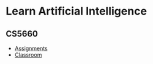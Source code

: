 # Learn Artificial Intelligence

## CS5660

- [Assignments](https://github.com/CS-CSULA/CS5660_Assignments)
- [Classroom]()
